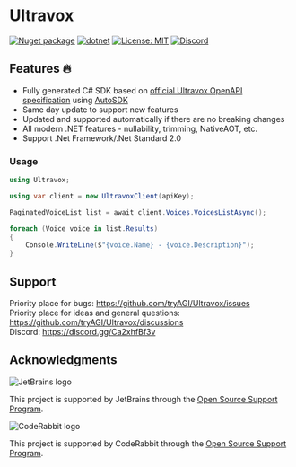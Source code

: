 # Ultravox

[![Nuget package](https://img.shields.io/nuget/vpre/Ultravox)](https://www.nuget.org/packages/Ultravox/)
[![dotnet](https://github.com/tryAGI/Ultravox/actions/workflows/dotnet.yml/badge.svg?branch=main)](https://github.com/tryAGI/Ultravox/actions/workflows/dotnet.yml)
[![License: MIT](https://img.shields.io/github/license/tryAGI/Ultravox)](https://github.com/tryAGI/Ultravox/blob/main/LICENSE.txt)
[![Discord](https://img.shields.io/discord/1115206893015662663?label=Discord&logo=discord&logoColor=white&color=d82679)](https://discord.gg/Ca2xhfBf3v)

## Features 🔥
- Fully generated C# SDK based on [official Ultravox OpenAPI specification](https://raw.githubusercontent.com/Ultravox/assemblyai-api-spec/main/openapi.yml) using [AutoSDK](https://github.com/HavenDV/AutoSDK)
- Same day update to support new features
- Updated and supported automatically if there are no breaking changes
- All modern .NET features - nullability, trimming, NativeAOT, etc.
- Support .Net Framework/.Net Standard 2.0

### Usage
```csharp
using Ultravox;

using var client = new UltravoxClient(apiKey);

PaginatedVoiceList list = await client.Voices.VoicesListAsync();

foreach (Voice voice in list.Results)
{
    Console.WriteLine($"{voice.Name} - {voice.Description}");
}
```

## Support

Priority place for bugs: https://github.com/tryAGI/Ultravox/issues  
Priority place for ideas and general questions: https://github.com/tryAGI/Ultravox/discussions  
Discord: https://discord.gg/Ca2xhfBf3v  

## Acknowledgments

![JetBrains logo](https://resources.jetbrains.com/storage/products/company/brand/logos/jetbrains.png)

This project is supported by JetBrains through the [Open Source Support Program](https://jb.gg/OpenSourceSupport).

![CodeRabbit logo](https://opengraph.githubassets.com/1c51002d7d0bbe0c4fd72ff8f2e58192702f73a7037102f77e4dbb98ac00ea8f/marketplace/coderabbitai)

This project is supported by CodeRabbit through the [Open Source Support Program](https://github.com/marketplace/coderabbitai).